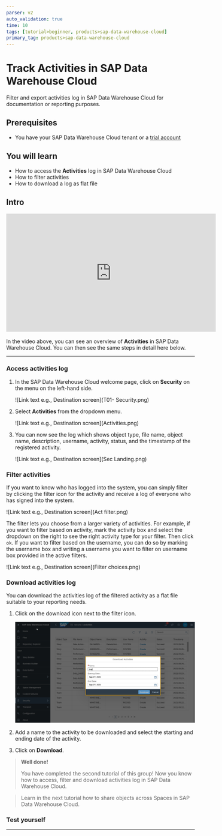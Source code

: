 ```yaml
---
parser: v2
auto_validation: true
time: 10
tags: [tutorial>beginner, products>sap-data-warehouse-cloud]
primary_tag: products>sap-data-warehouse-cloud
---
```


# Track Activities in SAP Data Warehouse Cloud
<!-- description --> Filter and export activities log in SAP Data Warehouse Cloud for documentation or reporting purposes.

## Prerequisites
 - You have your SAP Data Warehouse Cloud tenant or a [trial account](https://www.sap.com/products/data-warehouse-cloud/trial.html)

## You will learn
- How to access the **Activities** log in SAP Data Warehouse Cloud
- How to filter activities
- How to download a log as flat file


## Intro
<iframe width="560" height="315" src="https://www.youtube.com/embed/1EieNA-3PXE" title="YouTube video player" frameborder="0" allow="accelerometer; autoplay; clipboard-write; encrypted-media; gyroscope; picture-in-picture" allowfullscreen></iframe>

In the video above, you can see an overview of **Activities** in SAP Data Warehouse Cloud. You can then see the same steps in detail here below.

---

### Access activities log


1.	In the SAP Data Warehouse Cloud welcome page, click on **Security** on the menu on the left-hand side.

    <!-- border -->![Link text e.g., Destination screen](T01- Security.png)

2.	Select **Activities** from the dropdown menu.

    <!-- border -->![Link text e.g., Destination screen](Activities.png)

3.	You can now see the log which shows object type, file name, object name, description, username, activity, status, and the timestamp of the registered activity.

    ![Link text e.g., Destination screen](Sec Landing.png)



### Filter activities


If you want to know who has logged into the system, you can simply filter by clicking the filter icon for the activity and receive a log of everyone who has signed into the system.

![Link text e.g., Destination screen](Act filter.png)

The filter lets you choose from a larger variety of activities. For example, if you want to filter based on activity, mark the activity box and select the dropdown on the right to see the right activity type for your filter. Then click `ok`. If you want to filter based on the username, you can do so by marking the username box and writing a username you want to filter on username box provided in the active filters.

![Link text e.g., Destination screen](Filter choices.png)




### Download activities log


You can download the activities log of the filtered activity as a flat file suitable to your reporting needs.

1.	Click on the download icon next to the filter icon.

    ![Link text e.g., Destination screen](Download.png)

2.	Add a name to the activity to be downloaded and select the starting and ending date of the activity.

3.	Click on **Download**.

> **Well done!**
>
> You have completed the second tutorial of this group! Now you know how to access, filter and download activities log in SAP Data Warehouse Cloud.

> Learn in the next tutorial how to share objects across Spaces in SAP Data Warehouse Cloud.



### Test yourself







---
